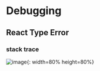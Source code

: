 # Debugging

## React Type Error

### stack trace

![image](https://github.com/ash9river/React-Learned/assets/121378532/c9f18380-eec7-4657-8631-5bfd04d8ffc8){: width=80% height=80%}
